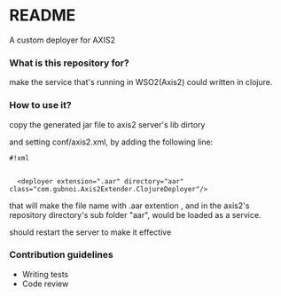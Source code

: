 # README #

A custom deployer for AXIS2 

### What is this repository for? ###

make the service that's running in WSO2(Axis2) could written in clojure.

### How to use it? ###

copy the generated jar file to axis2 server's lib dirtory

and setting conf/axis2.xml, by adding  the following line:

```
#!xml


  <deployer extension=".aar" directory="aar" class="com.gubnoi.Axis2Extender.ClojureDeployer"/>
```

that will make the file name with .aar extention , and in the axis2's repository directory's sub folder "aar", would be loaded as a service.

should restart the server to make it effective

### Contribution guidelines ###

* Writing tests
* Code review